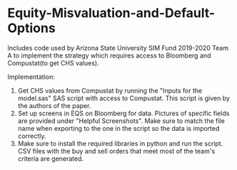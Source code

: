 # Equity-Misvaluation-and-Default-Options

Includes code used by Arizona State University SIM Fund 2019-2020 Team A to implement the strategy which requires access to Bloomberg and Compustat(to get CHS values). 

Implementation: 
1. Get CHS values from Compustat by running the "Inputs for the model.sas" SAS script with access to Compustat. This script is given by the authors of the paper.
2. Set up screens in EQS on Bloomberg for data. Pictures of specific fields are provided under "Helpful Screenshots". Make sure to match the file name when exporting to the one in the script so the data is imported correctly.
3. Make sure to install the required libraries in python and run the script. CSV files with the buy and sell orders that meet most of the team's criteria are generated.
